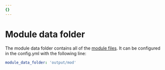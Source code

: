 ```yaml
---
{}
---
```

# Module data folder   
   
The module data folder contains all of the [module files](../../../Configurations/Modules/Concepts/Module%20file.md). It can be configured in the config.yml with the following line:   
   
``` yaml
module_data_folder: 'output/mod'
```

